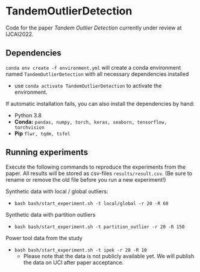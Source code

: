 # TandemOutlierDetection

Code for the paper *Tandem Outlier Detection* currently under review at IJCAI2022.

## Dependencies

`conda env create -f environment.yml` will create a conda environment named `TandemOutlierDetection` with all necessary dependencies installed
- use `conda activate TandemOutlierDetection` to activate the environment.

If automatic installation fails, you can also install the dependencies by hand:
- Python 3.8
- **Conda:** `pandas, numpy, torch, keras, seaborn, tensorflow, torchvision`
- **Pip** `flwr, tqdm, tsfel`

## Running experiments

Execute the following commands to reproduce the experiments from the paper. All results will be stored as csv-files `results/result.csv`. (Be sure to rename or remove the old file before you run a new experiment!)

Synthetic data with local / global outliers:
- `bash bash/start_experiment.sh -t local/global -r 20 -R 60`

Synthetic data with partition outliers
- `bash bash/start_experiment.sh -t partition_outlier -r 20 -R 150`

Power tool data from the study
- `bash bash/start_experiment.sh -t ipek -r 20 -R 10`
  - Please note that the data is not publicly available yet. We will publish the data on UCI after paper acceptance.